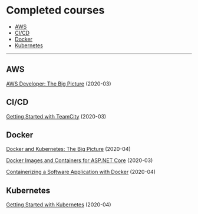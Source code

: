 # Completed courses

* [AWS](#aws "Amazon Web Services")
* [CI/CD](#cicd "Continuous integration and continuous delivery")
* [Docker](#docker "Docker")
* [Kubernetes](#kubernetes "Kubernetes")

---

## AWS
[AWS Developer: The Big Picture](https://app.pluralsight.com/library/courses/aws-developer-big-picture/) (2020-03)

## CI/CD

[Getting Started with TeamCity](https://app.pluralsight.com/library/courses/teamcity-getting-started/) (2020-03)

## Docker

[Docker and Kubernetes: The Big Picture](https://app.pluralsight.com/library/courses/docker-kubernetes-big-picture/) (2020-04)

[Docker Images and Containers for ASP.NET Core](https://app.pluralsight.com/library/courses/docker-images-containers-aspdotnet-core/) (2020-03)

[Containerizing a Software Application with Docker](https://app.pluralsight.com/library/courses/containerizing-software-application-docker/) (2020-04)

## Kubernetes

[Getting Started with Kubernetes](https://app.pluralsight.com/library/courses/getting-started-kubernetes/) (2020-04)
